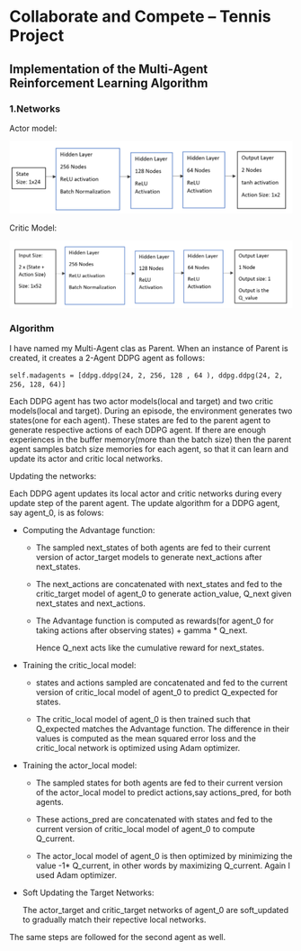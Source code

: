 # Collaborate and Compete – Tennis Project

## Implementation of the Multi-Agent Reinforcement Learning Algorithm


### 1.Networks

Actor model:

![](images/actor_model.PNG)

Critic Model:

![](images/critic_model.PNG)


### Algorithm

I have named my Multi-Agent clas as Parent. When an instance of Parent is created, it creates a 2-Agent DDPG agent as follows:
```
self.madagents = [ddpg.ddpg(24, 2, 256, 128 , 64 ), ddpg.ddpg(24, 2, 256, 128, 64)]

```
Each DDPG agent has two actor models(local and target) and two critic models(local and target). During an episode, the environment generates two states(one for each agent). These states are fed to the parent agent to generate respective actions of each DDPG agent.
If there are enough experiences in the buffer memory(more than the batch size) then the parent agent samples batch size memories for each agent, so that it can learn and update its actor and critic local networks.

Updating the networks:


Each DDPG agent updates its local actor and critic networks during every update step of the parent agent. The update algorithm for a DDPG agent, say agent_0, is as folows:
- Computing the Advantage function:
  - The sampled next_states of both agents are fed to their current version of actor_target models to generate next_actions after
    next_states.
  - The next_actions are concatenated with next_states and fed to the critic_target model of agent_0 to generate action_value, Q_next       given next_states and next_actions.
  - The Advantage function is computed as rewards(for agent_0 for taking actions after observing states) + gamma * Q_next.
  
    Hence Q_next acts like the cumulative reward for next_states.
   
- Training the critic_local model:
  - states and actions sampled are concatenated and fed to the current version of critic_local model of agent_0 to predict Q_expected       for states.
  
  - The critic_local model of agent_0 is then trained such that Q_expected matches the Advantage function. The difference in their           values is computed as the mean squared error loss and the critic_local network is optimized using Adam optimizer.
    
- Training the actor_local model:
  - The sampled states for both agents are fed to their current version of the actor_local model to predict actions,say actions_pred,       for both agents.
  
  - These actions_pred are concatenated with states and fed to the current version of critic_local model of agent_0 to compute               Q_current.
  
  - The actor_local model of agent_0 is then optimized by minimizing the value -1* Q_current, in other words by maximizing Q_current.       Again I used Adam optimizer.
    
- Soft Updating the Target Networks:

  The actor_target and critic_target networks of agent_0 are soft_updated to gradually match their repective local networks.
  
The same steps are followed for the second agent as well.









